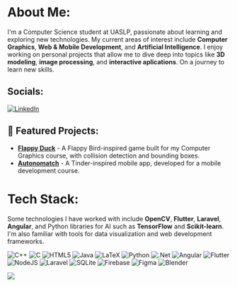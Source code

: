 # About Me:
I'm a Computer Science student at UASLP, passionate about learning and exploring new technologies. My current areas of interest include **Computer Graphics**, **Web & Mobile Development**, and **Artificial Intelligence**. I enjoy working on personal projects that allow me to dive deep into topics like **3D modeling**, **image processing**, and **interactive aplications**. On a journey to learn new skills.

## Socials:
[![LinkedIn](https://img.shields.io/badge/LinkedIn-%230077B5.svg?logo=linkedin&logoColor=white)](https://linkedin.com/in/miguel-angel-garcia-5633672a0/)

## 🚀 Featured Projects:
- **[Flappy Duck](https://github.com/tu-usuario/FlappyDuck)** - A Flappy Bird-inspired game built for my Computer Graphics course, with collision detection and bounding boxes.
- **[Autonomatch](https://github.com/Fundamentos-Moviles/proyecto-final-autonomatch)** - A Tinder-inspired mobile app, developed for a mobile development course.


# Tech Stack:
Some technologies I have worked with include **OpenCV**, **Flutter**, **Laravel**, **Angular**, and Python libraries for AI such as **TensorFlow** and **Scikit-learn**. I'm also familiar with tools for data visualization and web development frameworks.


![C++](https://img.shields.io/badge/c++-%2300599C.svg?style=for-the-badge&logo=c%2B%2B&logoColor=white) ![C](https://img.shields.io/badge/c-%2300599C.svg?style=for-the-badge&logo=c&logoColor=white) ![HTML5](https://img.shields.io/badge/html5-%23E34F26.svg?style=for-the-badge&logo=html5&logoColor=white) ![Java](https://img.shields.io/badge/java-%23ED8B00.svg?style=for-the-badge&logo=openjdk&logoColor=white) ![LaTeX](https://img.shields.io/badge/latex-%23008080.svg?style=for-the-badge&logo=latex&logoColor=white) ![Python](https://img.shields.io/badge/python-3670A0?style=for-the-badge&logo=python&logoColor=ffdd54) ![.Net](https://img.shields.io/badge/.NET-5C2D91?style=for-the-badge&logo=.net&logoColor=white) ![Angular](https://img.shields.io/badge/angular-%23DD0031.svg?style=for-the-badge&logo=angular&logoColor=white) ![Flutter](https://img.shields.io/badge/Flutter-%2302569B.svg?style=for-the-badge&logo=Flutter&logoColor=white) ![NodeJS](https://img.shields.io/badge/node.js-6DA55F?style=for-the-badge&logo=node.js&logoColor=white) ![Laravel](https://img.shields.io/badge/laravel-%23FF2D20.svg?style=for-the-badge&logo=laravel&logoColor=white) ![SQLite](https://img.shields.io/badge/sqlite-%2307405e.svg?style=for-the-badge&logo=sqlite&logoColor=white) ![Firebase](https://img.shields.io/badge/firebase-a08021?style=for-the-badge&logo=firebase&logoColor=ffcd34) ![Figma](https://img.shields.io/badge/figma-%23F24E1E.svg?style=for-the-badge&logo=figma&logoColor=white) ![Blender](https://img.shields.io/badge/blender-%23F5792A.svg?style=for-the-badge&logo=blender&logoColor=white) 

![](https://github-readme-stats.vercel.app/api/top-langs/?username=MiguelGarciaVargas&theme=dark&hide_border=false&include_all_commits=false&count_private=false&layout=compact)

<!-- Proudly created with GPRM ( https://gprm.itsvg.in ) -->
